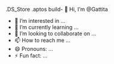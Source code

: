 .DS_Store
.aptos
build- 👋 Hi, I’m @Gattita
- 👀 I’m interested in ...
- 🌱 I’m currently learning ...
- 💞️ I’m looking to collaborate on ...
- 📫 How to reach me ...
- 😄 Pronouns: ...
- ⚡ Fun fact: ...

<!---
Gattita/Gattita is a ✨ special ✨ repository because its `README.md` (this file) appears on your GitHub profile.
You can click the Preview link to take a look at your changes.
--->
